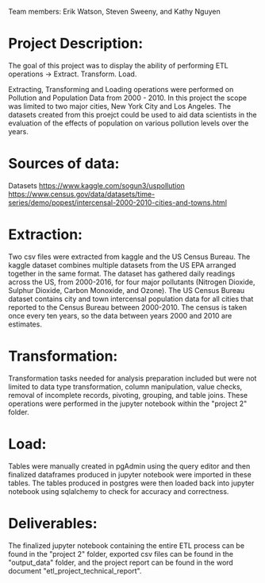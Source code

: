 Team members: Erik Watson, Steven Sweeny, and Kathy Nguyen

# Project Description:

The goal of this project was to display the ability of performing ETL operations -> Extract. Transform. Load. 

Extracting, Transforming and Loading operations were performed on Pollution and Population Data from 2000 - 2010.
In this project the scope was limited to two major cities, New York City and Los Angeles. 
The datasets created from this proejct could be used to aid data scientists in the evaluation of the effects of population on various pollution levels over the years.

# Sources of data:

Datasets https://www.kaggle.com/sogun3/uspollution https://www.census.gov/data/datasets/time-series/demo/popest/intercensal-2000-2010-cities-and-towns.html

# Extraction:
Two csv files were extracted from kaggle and the US Census Bureau.
  The kaggle dataset combines multiple datasets from the US EPA arranged together in the same format. The dataset has gathered daily readings across the US, from 2000-2016, for four major pollutants (Nitrogen Dioxide, Sulphur Dioxide, Carbon Monoxide, and Ozone). 
  The US Census Bureau dataset contains city and town intercensal population data for all cities that reported to the Census Bureau between 2000-2010. The census is taken once every ten years, so the data between years 2000 and 2010 are estimates.

# Transformation:
Transformation tasks needed for analysis preparation included but were not limited to data type transformation, column manipulation, value checks, removal of incomplete records, pivoting, grouping, and table joins. These operations were performed in the jupyter notebook within the "project 2" folder. 

# Load:
Tables were manually created in pgAdmin using the query editor and then finalized dataframes produced in jupyter notebook were imported in these tables.
The tables produced in postgres were then loaded back into jupyter notebook using sqlalchemy to check for accuracy and correctness.

# Deliverables:
The finalized jupyter notebook containing the entire ETL process can be found in the "project 2" folder, exported csv files can be found in the "output_data" folder, and the project report can be found in the word document "etl_project_technical_report".
